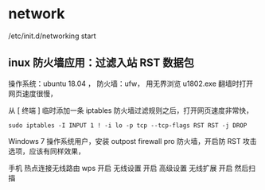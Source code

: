 # network


/etc/init.d/networking start


## inux 防火墙应用：过滤入站 RST 数据包
操作系统：ubuntu 18.04 ， 防火墙：ufw，
用无界浏览 u1802.exe 翻墙时打开网页速度很慢，

从 [ 终端 ] 临时添加一条 iptables 防火墙过滤规则之后，打开网页速度非常快，

    sudo iptables -I INPUT 1 ! -i lo -p tcp --tcp-flags RST RST -j DROP

Windows 7 操作系统用户，安装 outpost firewall pro 防火墙，开启防 RST 攻击选项，应该有同样效果，


手机 热点连接无线路由
wps 开启
无线设置 开启
高级设置 无线扩展 开启 然后扫描


